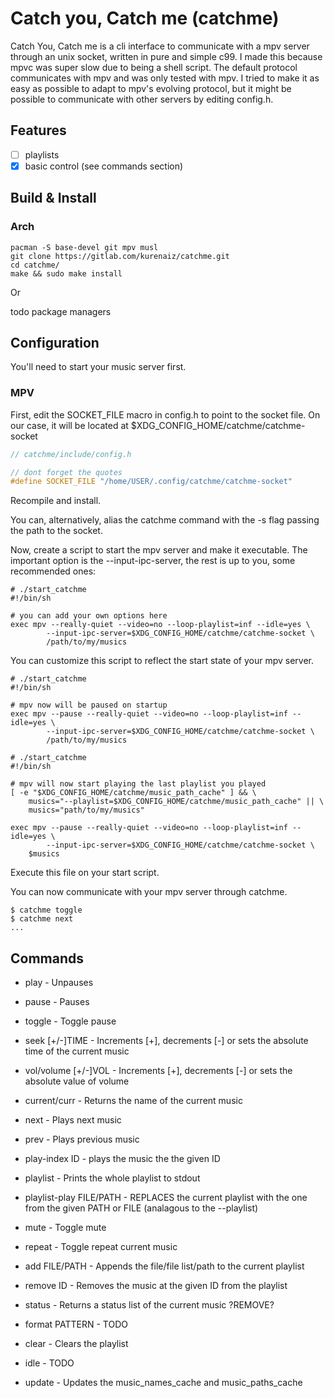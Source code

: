 # Catch you, Catch me (catchme)

Catch You, Catch me is a cli interface to communicate with a mpv server
through an unix socket, written in pure and simple c99. I made this because
mpvc was super slow due to being a shell script.
The default protocol communicates with mpv and was only tested with mpv.
I tried to make it as easy as possible to adapt to mpv's evolving protocol,
but it might be possible to communicate with other servers by editing config.h.

## Features

- [ ] playlists
- [X] basic control (see commands section)

## Build & Install

### Arch
```shell
pacman -S base-devel git mpv musl
git clone https://gitlab.com/kurenaiz/catchme.git
cd catchme/
make && sudo make install
```

Or

todo package managers

## Configuration

You'll need to start your music server first.

### MPV

First, edit the SOCKET_FILE macro in config.h to point to the socket file. On our case, it will be located
at $XDG_CONFIG_HOME/catchme/catchme-socket

```c
// catchme/include/config.h

// dont forget the quotes
#define SOCKET_FILE "/home/USER/.config/catchme/catchme-socket"
```
Recompile and install.

You can, alternatively, alias the catchme command with the -s flag passing the path to the socket.

Now, create a script to start the mpv server and make it executable.
The important option is the --input-ipc-server, the rest is up to you, some recommended ones:

```shell
# ./start_catchme
#!/bin/sh

# you can add your own options here
exec mpv --really-quiet --video=no --loop-playlist=inf --idle=yes \
        --input-ipc-server=$XDG_CONFIG_HOME/catchme/catchme-socket \
        /path/to/my/musics
```
You can customize this script to reflect the start state of your mpv server.

```shell
# ./start_catchme
#!/bin/sh

# mpv now will be paused on startup
exec mpv --pause --really-quiet --video=no --loop-playlist=inf --idle=yes \
        --input-ipc-server=$XDG_CONFIG_HOME/catchme/catchme-socket \
        /path/to/my/musics
```

```shell
# ./start_catchme
#!/bin/sh

# mpv will now start playing the last playlist you played
[ -e "$XDG_CONFIG_HOME/catchme/music_path_cache" ] && \
	musics="--playlist=$XDG_CONFIG_HOME/catchme/music_path_cache" || \
	musics="path/to/my/musics"

exec mpv --pause --really-quiet --video=no --loop-playlist=inf --idle=yes \
        --input-ipc-server=$XDG_CONFIG_HOME/catchme/catchme-socket \
	$musics
```

Execute this file on your start script.

You can now communicate with your mpv server through catchme.

```shell
$ catchme toggle
$ catchme next
...
```

## Commands
- play - Unpauses

- pause - Pauses

- toggle - Toggle pause

- seek \[+/-\]TIME - Increments \[+\], decrements \[-\] or sets the absolute time of the current music

- vol/volume \[+/-\]VOL - Increments \[+\], decrements \[-\] or sets the absolute value of volume

- current/curr - Returns the name of the current music

- next - Plays next music

- prev - Plays previous music

- play-index ID - plays the music the the given ID

- playlist - Prints the whole playlist to stdout

- playlist-play FILE/PATH - REPLACES the current playlist with the one from the given PATH or FILE (analagous to the --playlist)

- mute - Toggle mute

- repeat - Toggle repeat current music

- add FILE/PATH - Appends the file/file list/path to the current playlist

- remove ID - Removes the music at the given ID from the playlist

- status - Returns a status list of the current music ?REMOVE?

- format PATTERN - TODO

- clear - Clears the playlist

- idle - TODO

- update - Updates the music_names_cache and music_paths_cache
